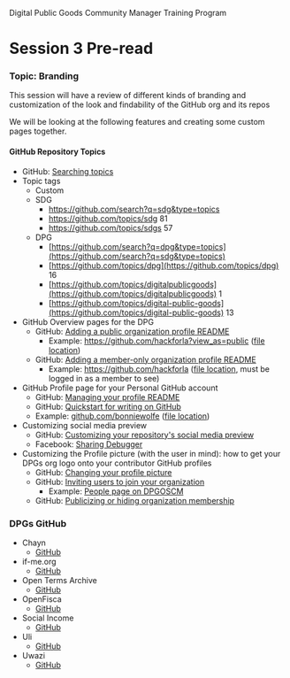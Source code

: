 Digital Public Goods Community Manager Training Program
# Session 3 Pre-read

### Topic: Branding

This session will have a review of different kinds of branding and customization of the look and findability of the GitHub org and its repos

We will be looking at the following features and creating some custom pages together.

#### GitHub Repository Topics
- GitHub: [Searching topics](https://docs.github.com/en/search-github/searching-on-github/searching-topics)
- Topic tags
  - Custom
  - SDG
    - https://github.com/search?q=sdg&type=topics
    - https://github.com/topics/sdg 81
    - https://github.com/topics/sdgs 57
  - DPG
    - [https://github.com/search?q=dpg&type=topics](https://github.com/search?q=sdg&type=topics)
    - [https://github.com/topics/dpg](https://github.com/topics/dpg) 16
    - [https://github.com/topics/digitalpublicgoods](https://github.com/topics/digitalpublicgoods) 1
    - [https://github.com/topics/digital-public-goods](https://github.com/topics/digital-public-goods) 13
- GitHub Overview pages for the DPG
   - GitHub: [Adding a public organization profile README](https://docs.github.com/en/organizations/collaborating-with-groups-in-organizations/customizing-your-organizations-profile#adding-a-public-organization-profile-readme)
      - Example: https://github.com/hackforla?view_as=public ([file location](https://github.com/hackforla/.github/tree/main/profile))
   - GitHub: [Adding a member-only organization profile README](https://docs.github.com/en/organizations/collaborating-with-groups-in-organizations/customizing-your-organizations-profile#adding-a-member-only-organization-profile-readme)
      - Example: https://github.com/hackforla ([file location](https://github.com/hackforla/.github-private/blob/main/profile/README.md), must be logged in as a member to see)
- GitHub Profile page for your Personal GitHub account
   - GitHub: [Managing your profile README](https://docs.github.com/en/account-and-profile/setting-up-and-managing-your-github-profile/customizing-your-profile/managing-your-profile-readme)
   - GitHub: [Quickstart for writing on GitHub](https://docs.github.com/en/get-started/writing-on-github/getting-started-with-writing-and-formatting-on-github/quickstart-for-writing-on-github)
   - Example: [github.com/bonniewolfe](https://github.com/bonniewolfe) ([file location](https://github.com/bonniewolfe/bonniewolfe/blob/main/README.md))
- Customizing social media preview
   - GitHub: [Customizing your repository's social media preview](https://docs.github.com/en/repositories/managing-your-repositorys-settings-and-features/customizing-your-repository/customizing-your-repositorys-social-media-preview)
   - Facebook: [Sharing Debugger](https://developers.facebook.com/tools/debug)
- Customizing the Profile picture (with the user in mind): how to get your DPGs org logo onto your contributor GitHub profiles
   - GitHub: [Changing your profile picture](https://docs.github.com/en/account-and-profile/setting-up-and-managing-your-github-profile/customizing-your-profile/personalizing-your-profile#changing-your-profile-picture)
   - GitHub: [Inviting users to join your organization](https://docs.github.com/en/organizations/managing-membership-in-your-organization/inviting-users-to-join-your-organization)
      - Example: [People page on DPGOSCM](https://github.com/orgs/DPGOSCM/people)
   - GitHub: [Publicizing or hiding organization membership](https://docs.github.com/en/account-and-profile/setting-up-and-managing-your-personal-account-on-github/managing-your-membership-in-organizations/publicizing-or-hiding-organization-membership)

### DPGs GitHub
- Chayn
   - [GitHub](https://github.com/chaynhq)
- if-me.org
   - [GitHub](https://github.com/ifmeorg/ifme)
- Open Terms Archive
   - [GitHub](https://github.com/OpenTermsArchive)
- OpenFisca
   - [GitHub](https://github.com/openfisca/)
- Social Income
   -  [GitHub](https://github.com/socialincome-san/public)
- Uli
   - [GitHub](https://github.com/tattle-made/OGBV)
- Uwazi
   - [GitHub](https://github.com/huridocs/uwazi)
